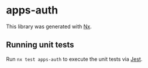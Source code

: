 # apps-auth

This library was generated with [Nx](https://nx.dev).

## Running unit tests

Run `nx test apps-auth` to execute the unit tests via [Jest](https://jestjs.io).
